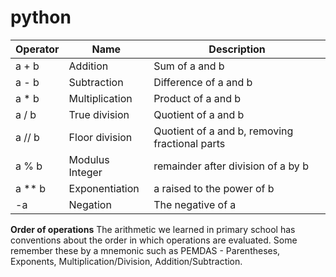 # python

|Operator |	Name |	Description |
|---------|-------|----------------|
|a + b |	Addition |	Sum of a and b |
|a - b	| Subtraction |	Difference of a and b |
|a * b |	Multiplication |	Product of a and b |
|a / b	| True division |	Quotient of a and b |
|a // b | Floor division |	Quotient of a and b, removing fractional parts|
|a % b |	Modulus	Integer | remainder after division of a by b|
|a ** b |	Exponentiation |	a raised to the power of b|
|-a	| Negation |	The negative of a|


**Order of operations**
The arithmetic we learned in primary school has conventions about the order in which operations are evaluated. Some remember these by a mnemonic such as PEMDAS - Parentheses, Exponents, Multiplication/Division, Addition/Subtraction.
